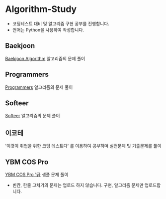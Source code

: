 # Algorithm-Study
* 코딩테스트 대비 및 알고리즘 구현 공부를 진행합니다.
* 언어는 Python을 사용하여 작성합니다.

## Baekjoon
[Baekjoon Algorithm](https://www.acmicpc.net/) 알고리즘의 문제 풀이

## Programmers
[Programmers](https://programmers.co.kr/learn/challenges) 알고리즘의 문제 풀이

## Softeer
[Softeer](https://softeer.ai/index.do) 알고리즘의 문제 풀이

## 이코테
'이것이 취업을 위한 코딩 테스트다' 를 이용하여 공부하며 실전문제 및 기출문제를 풀이

## YBM COS Pro
[YBM COS Pro 1급](https://www.ybmit.com/cos_pro/cos_pro_r_test.jsp) 샘플 문제 풀이
* 빈칸, 한줄 고치기의 문제는 업로드 하지 않습니다. 구현, 알고리즘 문제만 업로드합니다.
